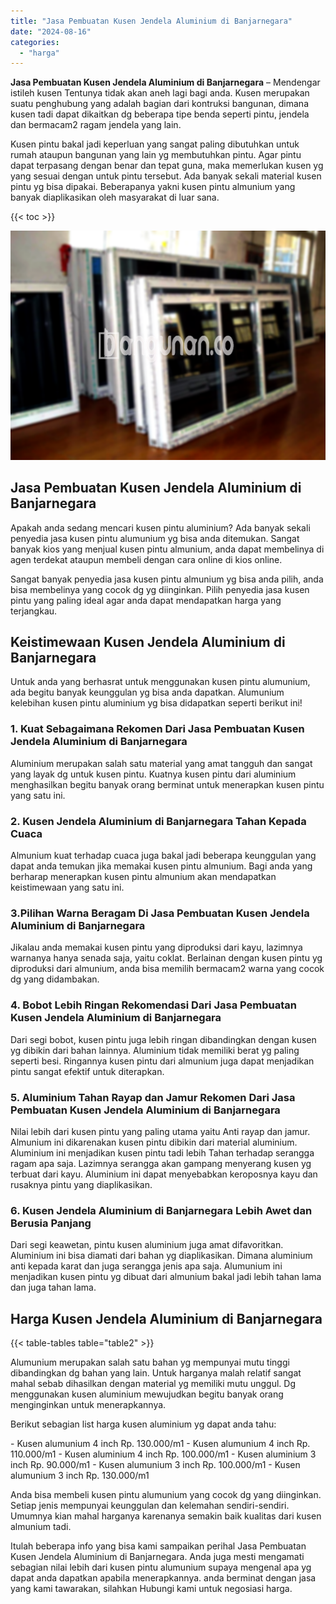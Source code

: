 ```yaml
---
title: "Jasa Pembuatan Kusen Jendela Aluminium di Banjarnegara"
date: "2024-08-16"
categories: 
  - "harga"
---
```


**Jasa Pembuatan Kusen Jendela Aluminium di Banjarnegara** – Mendengar istileh kusen Tentunya tidak akan aneh lagi bagi anda. Kusen merupakan suatu penghubung yang adalah bagian dari kontruksi bangunan, dimana kusen tadi dapat dikaitkan dg beberapa tipe benda seperti pintu, jendela dan bermacam2 ragam jendela yang lain.

Kusen pintu bakal jadi keperluan yang sangat paling dibutuhkan untuk rumah ataupun bangunan yang lain yg membutuhkan pintu. Agar pintu dapat terpasang dengan benar dan tepat guna, maka memerlukan kusen yg yang sesuai dengan untuk pintu tersebut. Ada banyak sekali material kusen pintu yg bisa dipakai. Beberapanya yakni kusen pintu almunium yang banyak diaplikasikan oleh masyarakat di luar sana.

{{< toc >}}

![Jasa Pembuatan Kusen Jendela Aluminium di Banjarnegara](/images/harga-kusen-jendela-alumunium-25.png)

## Jasa Pembuatan Kusen Jendela Aluminium di Banjarnegara

Apakah anda sedang mencari kusen pintu aluminium? Ada banyak sekali penyedia jasa kusen pintu alumunium yg bisa anda ditemukan. Sangat banyak kios yang menjual kusen pintu almunium, anda dapat membelinya di agen terdekat ataupun membeli dengan cara online di kios online.

Sangat banyak penyedia jasa kusen pintu almunium yg bisa anda pilih, anda bisa membelinya yang cocok dg yg diinginkan. Pilih penyedia jasa kusen pintu yang paling ideal agar anda dapat mendapatkan harga yang terjangkau.

## Keistimewaan Kusen Jendela Aluminium di Banjarnegara

Untuk anda yang berhasrat untuk menggunakan kusen pintu alumunium, ada begitu banyak keunggulan yg bisa anda dapatkan. Alumunium kelebihan kusen pintu aluminium yg bisa didapatkan seperti berikut ini!

### 1\. Kuat Sebagaimana Rekomen Dari Jasa Pembuatan Kusen Jendela Aluminium di Banjarnegara

Aluminium merupakan salah satu material yang amat tangguh dan sangat yang layak dg untuk kusen pintu. Kuatnya kusen pintu dari aluminium menghasilkan begitu banyak orang berminat untuk menerapkan kusen pintu yang satu ini.

### 2\. Kusen Jendela Aluminium di Banjarnegara Tahan Kepada Cuaca

Almunium kuat terhadap cuaca juga bakal jadi beberapa keunggulan yang dapat anda temukan jika memakai kusen pintu almunium. Bagi anda yang berharap menerapkan kusen pintu almunium akan mendapatkan keistimewaan yang satu ini.

### 3.Pilihan Warna Beragam Di Jasa Pembuatan Kusen Jendela Aluminium di Banjarnegara

Jikalau anda memakai kusen pintu yang diproduksi dari kayu, lazimnya warnanya hanya senada saja, yaitu coklat. Berlainan dengan kusen pintu yg diproduksi dari almunium, anda bisa memilih bermacam2 warna yang cocok dg yang didambakan.

### 4\. Bobot Lebih Ringan Rekomendasi Dari Jasa Pembuatan Kusen Jendela Aluminium di Banjarnegara

Dari segi bobot, kusen pintu juga lebih ringan dibandingkan dengan kusen yg dibikin dari bahan lainnya. Aluminium tidak memiliki berat yg paling seperti besi. Ringannya kusen pintu dari almunium juga dapat menjadikan pintu sangat efektif untuk diterapkan.

### 5\. Aluminium Tahan Rayap dan Jamur Rekomen Dari Jasa Pembuatan Kusen Jendela Aluminium di Banjarnegara

Nilai lebih dari kusen pintu yang paling utama yaitu Anti rayap dan jamur. Almunium ini dikarenakan kusen pintu dibikin dari material aluminium. Aluminium ini menjadikan kusen pintu tadi lebih Tahan terhadap serangga ragam apa saja. Lazimnya serangga akan gampang menyerang kusen yg terbuat dari kayu. Aluminium ini dapat menyebabkan keroposnya kayu dan rusaknya pintu yang diaplikasikan.

### 6\. Kusen Jendela Aluminium di Banjarnegara Lebih Awet dan Berusia Panjang

Dari segi keawetan, pintu kusen aluminium juga amat difavoritkan. Aluminium ini bisa diamati dari bahan yg diaplikasikan. Dimana aluminium anti kepada karat dan juga serangga jenis apa saja. Alumunium ini menjadikan kusen pintu yg dibuat dari almunium bakal jadi lebih tahan lama dan juga tahan lama.

## Harga Kusen Jendela Aluminium di Banjarnegara

{{< table-tables table="table2" >}}

Alumunium merupakan salah satu bahan yg mempunyai mutu tinggi dibandingkan dg bahan yang lain. Untuk harganya malah relatif sangat mahal sebab dihasilkan dengan material yg memiliki mutu unggul. Dg menggunakan kusen aluminium mewujudkan begitu banyak orang menginginkan untuk menerapkannya.

Berikut sebagian list harga kusen aluminium yg dapat anda tahu:

\- Kusen alumunium 4 inch Rp. 130.000/m1 - Kusen alumunium 4 inch Rp. 110.000/m1 - Kusen aluminium 4 inch Rp. 100.000/m1 - Kusen aluminium 3 inch Rp. 90.000/m1 - Kusen alumunium 3 inch Rp. 100.000/m1 - Kusen alumunium 3 inch Rp. 130.000/m1

Anda bisa membeli kusen pintu alumunium yang cocok dg yang diinginkan. Setiap jenis mempunyai keunggulan dan kelemahan sendiri-sendiri. Umumnya kian mahal harganya karenanya semakin baik kualitas dari kusen almunium tadi.

Itulah beberapa info yang bisa kami sampaikan perihal Jasa Pembuatan Kusen Jendela Aluminium di Banjarnegara. Anda juga mesti mengamati sebagian nilai lebih dari kusen pintu alumunium supaya mengenal apa yg dapat anda dapatkan apabila menerapkannya. anda berminat dengan jasa yang kami tawarakan, silahkan Hubungi kami untuk negosiasi harga.
